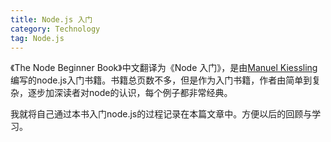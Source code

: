 ```yaml
---
title: Node.js 入门
category: Technology
tag: Node.js
---
```


《The Node Beginner Book》中文翻译为《Node 入门》，是由[Manuel Kiessling](https://twitter.com/manuelkiessling)编写的node.js入门书籍。书籍总页数不多，但是作为入门书籍，作者由简单到复杂，逐步加深读者对node的认识，每个例子都非常经典。

我就将自己通过本书入门node.js的过程记录在本篇文章中。方便以后的回顾与学习。
